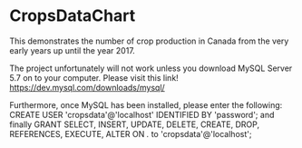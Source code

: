 # CropsDataChart
This demonstrates the number of crop production in Canada from the very early years up until the year 2017.

The project unfortunately will not work unless you download MySQL Server 5.7 on to your computer. Please visit this link!
https://dev.mysql.com/downloads/mysql/

Furthermore, once MySQL has been installed, please enter the following: CREATE USER 'cropsdata'@'localhost' IDENTIFIED BY 'password';
and finally GRANT SELECT, INSERT, UPDATE, DELETE, CREATE, DROP, REFERENCES, EXECUTE, ALTER ON *.* to 'cropsdata'@'localhost';

